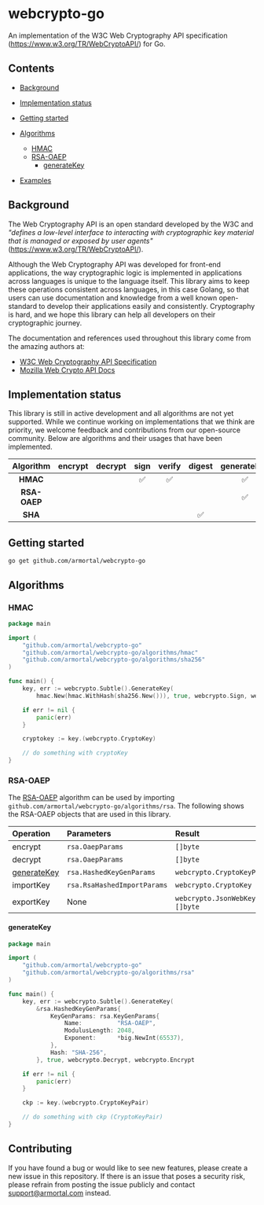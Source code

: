 # webcrypto-go
An implementation of the W3C Web Cryptography API specification (https://www.w3.org/TR/WebCryptoAPI/) for Go.

## Contents

- [Background](#background)
- [Implementation status](#implementation-status)
- [Getting started](#getting-started)
- [Algorithms](#algorithms)
	- [HMAC](#hmac)
	- [RSA-OAEP](#rsa-oaep)
		- [generateKey](#generatekey)

- [Examples](#examples)

## Background

The Web Cryptography API is an open standard developed by the W3C and *"defines a low-level interface to interacting with cryptographic key material that is managed or exposed by user agents"* (https://www.w3.org/TR/WebCryptoAPI/).

Although the Web Cryptography API was developed for front-end applications, the way cryptographic logic is implemented in applications across languages is unique to the language itself. This library aims to keep these operations consistent across languages, in this case Golang, so that users can use documentation and knowledge from a well known open-standard to develop their applications easily and consistently. Cryptography is hard, and we hope this library can help all developers on their cryptographic journey.

The documentation and references used throughout this library come from the amazing authors at:
- [W3C Web Cryptography API Specification](https://www.w3.org/TR/WebCryptoAPI/)
- [Mozilla Web Crypto API Docs](https://developer.mozilla.org/en-US/docs/Web/API/Web_Crypto_API)

## Implementation status

This library is still in active development and all algorithms are not yet supported. While we continue working on implementations that we think are priority, we welcome feedback and contributions from our open-source community. Below are algorithms and their usages that have been implemented.

| Algorithm | encrypt | decrypt | sign | verify | digest | generateKey | deriveKey | deriveBits | importKey | exportKey | wrapKey | unwrapKey | 
| :--: | :--: | :--: | :--: | :--: | :--: | :--: | :--: | :--: | :--: | :--: | :--: | :--: | 
| **HMAC** |||:white_check_mark:|:white_check_mark:||:white_check_mark:|||:white_check_mark:|:white_check_mark:|||
| **RSA-OAEP** ||||||:white_check_mark:|||||||
| **SHA** |||||:white_check_mark:||||||||

## Getting started

`go get github.com/armortal/webcrypto-go`

## Algorithms

### HMAC

```go
package main

import (
	"github.com/armortal/webcrypto-go"
	"github.com/armortal/webcrypto-go/algorithms/hmac"
	"github.com/armortal/webcrypto-go/algorithms/sha256"
)

func main() {
	key, err := webcrypto.Subtle().GenerateKey(
		hmac.New(hmac.WithHash(sha256.New())), true, webcrypto.Sign, webcrypto.Verify)

	if err != nil {
		panic(err)
	}

	cryptokey := key.(webcrypto.CryptoKey)

	// do something with cryptoKey
}
```

### RSA-OAEP

The [RSA-OAEP](https://www.w3.org/TR/WebCryptoAPI/#rsa-oaep) algorithm can be used by importing `github.com/armortal/webcrypto-go/algorithms/rsa`. The following shows the RSA-OAEP objects that are used in this library.

| Operation	| Parameters | Result |
| :-------- | :--------- | :----- |
| encrypt | `rsa.OaepParams`	| `[]byte` |
| decrypt| `rsa.OaepParams` | `[]byte` |
| [generateKey](#generatekey) | `rsa.HashedKeyGenParams` | `webcrypto.CryptoKeyPair` |
| importKey	| `rsa.RsaHashedImportParams` | `webcrypto.CryptoKey` |
| exportKey | None | `webcrypto.JsonWebKey`, `[]byte` |

#### generateKey

```go
package main

import (
	"github.com/armortal/webcrypto-go"
	"github.com/armortal/webcrypto-go/algorithms/rsa"
)

func main() {
	key, err := webcrypto.Subtle().GenerateKey(
		&rsa.HashedKeyGenParams{
			KeyGenParams: rsa.KeyGenParams{
				Name:          "RSA-OAEP",
				ModulusLength: 2048,
				Exponent:      *big.NewInt(65537),
			},
			Hash: "SHA-256",
		}, true, webcrypto.Decrypt, webcrypto.Encrypt

	if err != nil {
		panic(err)
	}

	ckp := key.(webcrypto.CryptoKeyPair)

	// do something with ckp (CryptoKeyPair)
}
```

## Contributing

If you have found a bug or would like to see new features, please create a new issue in this repository. If there is an issue that poses a security risk, please refrain from posting the issue publicly and contact [support@armortal.com](mailto://support@armortal.com) instead.